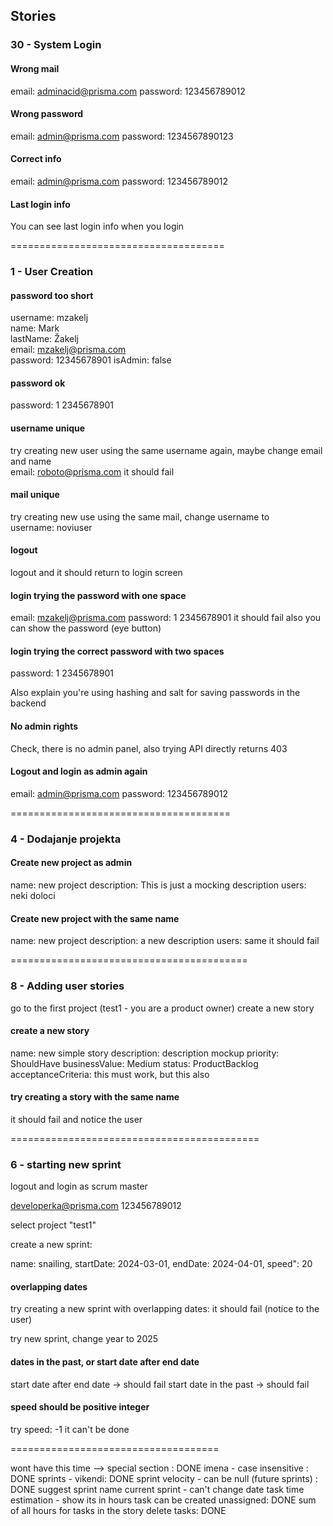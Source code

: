 ## Stories

### 30 - System Login

#### Wrong mail
email: adminacid@prisma.com 
password: 123456789012

#### Wrong password
email: admin@prisma.com 
password: 1234567890123

#### Correct info
email: admin@prisma.com 
password: 123456789012  

#### Last login info
You can see last login info when you login

=====================================
### 1 - User Creation

#### password too short
username: mzakelj  
name: Mark  
lastName: Žakelj  
email: mzakelj@prisma.com   
password: 12345678901
isAdmin: false  

#### password ok
password: 1  2345678901

#### username unique
try creating new user using the same username again, maybe change email and name    
email: roboto@prisma.com
it should fail

#### mail unique
try creating new use using the same mail, change username to    
username: noviuser

#### logout
logout and it should return to login screen

#### login trying the password with one space
email: mzakelj@prisma.com
password: 1 2345678901
it should fail
also you can show the password (eye button)

#### login trying the correct password with two spaces
password: 1  2345678901

Also explain you're using hashing and salt for saving passwords in the backend

#### No admin rights
Check, there is no admin panel, also trying API directly returns 403

#### Logout and login as admin again
email: admin@prisma.com 
password: 123456789012

======================================

### 4 - Dodajanje projekta

#### Create new project as admin
name: new project
description: This is just a mocking description
users: neki doloci

#### Create new project with the same name
name: new project
description: a new description
users: same
it should fail

=========================================
### 8 - Adding user stories

go to the first project (test1 - you are a product owner)
create a new story

#### create a new story
name: new simple story
description: description mockup
priority: ShouldHave
businessValue: Medium
status: ProductBacklog
acceptanceCriteria: this must work, but this also

#### try creating a story with the same name
it should fail and notice the user

===========================================
### 6 - starting new sprint
logout and login as scrum master

developerka@prisma.com
123456789012

select project "test1"

create a new sprint:

name: snailing,
startDate: 2024-03-01,
endDate: 2024-04-01,
speed": 20

#### overlapping dates
try creating a new sprint with overlapping dates:
it should fail (notice to the user)

try new sprint, change year to 2025

#### dates in the past, or start date after end date
start date after end date -> should fail
start date in the past -> should fail

#### speed should be positive integer
try
speed: -1
it can't be done

====================================
<!-- ### 14 - adding tasks to user stories
select first project, the first story and assign a new task

description: false description,
timeEstimation: PT10H,
status: Unassigned -->


wont have this time --> special section : DONE
imena - case insensitive : DONE
sprints - vikendi: DONE
sprint velocity - can be null (future sprints) : DONE
suggest sprint name
current sprint - can't change date
task time estimation - show its in hours
task can be created unassigned: DONE
sum of all hours for tasks in the story
delete tasks: DONE
















